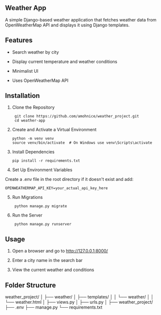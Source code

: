 ## Weather App

 A simple Django-based weather application that fetches weather data from OpenWeatherMap API and displays it using Django templates.

## Features

- Search weather by city

- Display current temperature and weather conditions

- Minimalist UI

- Uses OpenWeatherMap API


## Installation

1. Clone the Repository

        git clone https://github.com/amohnice/weather_project.git
        cd weather-app

2. Create and Activate a Virtual Environment

       python -m venv venv
       source venv/bin/activate  # On Windows use venv\Scripts\activate

3. Install Dependencies

       pip install -r requirements.txt

4. Set Up Environment Variables

Create a .env file in the root directory if it doesn't exist and add:

    OPENWEATHERMAP_API_KEY=your_actual_api_key_here

5. Run Migrations

        python manage.py migrate

6. Run the Server

        python manage.py runserver

## Usage

1. Open a browser and go to http://127.0.0.1:8000/


2. Enter a city name in the search bar


3. View the current weather and conditions


## Folder Structure

weather_project/
│
├── weather/
│   ├── templates/
│   │   └── weather/
│   │       └── weather.html
│   ├── views.py
│   ├── urls.py
│
├── weather_project/
├── .env
├── manage.py
└── requirements.txt
